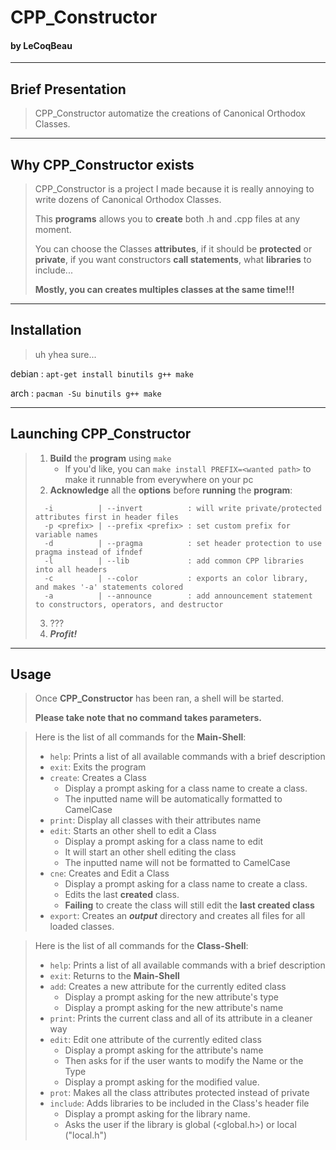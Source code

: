 # CPP_Constructor
#### by LeCoqBeau

---

## Brief Presentation

> CPP_Constructor automatize the creations of Canonical Orthodox Classes.

---

## Why CPP_Constructor exists

> CPP_Constructor is a project I made because it is really annoying to write
> dozens of Canonical Orthodox Classes.
> 
> This **programs** allows you to **create** both .h and .cpp files at any moment.
> 
> You can choose the Classes **attributes**, if it should be **protected** or **private**, if you want
> constructors **call statements**, what **libraries** to include...
> 
> **Mostly, you can creates multiples classes at the same time!!!**

---
## Installation

> uh yhea sure...

debian : `apt-get install binutils g++ make`

arch : `pacman -Su binutils g++ make`

---
## Launching CPP_Constructor

> 1. **Build** the **program** using `make`
>    - If you'd like, you can `make install PREFIX=<wanted path>`
>    to make it runnable from everywhere on your pc
> 2. **Acknowledge** all the **options** before **running** the **program**:
> ```
>   -i          | --invert          : will write private/protected attributes first in header files
>   -p <prefix> | --prefix <prefix> : set custom prefix for variable names
>   -d          | --pragma          : set header protection to use pragma instead of ifndef
>   -l          | --lib             : add common CPP libraries into all headers
>   -c          | --color           : exports an color library, and makes '-a' statements colored
>   -a          | --announce        : add announcement statement to constructors, operators, and destructor
> ```
> 3. ???
> 4. **_Profit!_**

---
## Usage

> Once **CPP_Constructor** has been ran, a shell will be started.
> 
> **Please take note that no command takes parameters.**

> Here is the list of all commands for the **Main-Shell**:
>  - `help`: Prints a list of all available commands with a brief description
>  - `exit`: Exits the program
>  - `create`: Creates a Class
>    - Display a prompt asking for a class name to create a class.
>    - The inputted name will be automatically formatted to CamelCase
>  - `print`: Display all classes with their attributes name
>  - `edit`: Starts an other shell to edit a Class
>    - Display a prompt asking for a class name to edit
>    - It will start an other shell editing the class
>    - The inputted name will not be formatted to CamelCase
>  - `cne`: Creates and Edit a Class
>    - Display a prompt asking for a class name to create a class.
>    - Edits the last **created** class.
>    - **Failing** to create the class will still edit the **last created class**
>  - `export`: Creates an ___output___ directory and creates all files for all loaded classes.

> Here is the list of all commands for the **Class-Shell**:
>  - `help`: Prints a list of all available commands with a brief description
>  - `exit`: Returns to the **Main-Shell**
>  - `add`: Creates a new attribute for the currently edited class
>    - Display a prompt asking for the new attribute's type
>    - Display a prompt asking for the new attribute's name
>  - `print`: Prints the current class and all of its attribute in a cleaner way
>  - `edit`: Edit one attribute of the currently edited class
>    - Display a prompt asking for the attribute's name
>    - Then asks for if the user wants to modify the Name or the Type
>    - Display a prompt asking for the modified value.
>  - `prot`: Makes all the class attributes protected instead of private
>  - `include`: Adds libraries to be included in the Class's header file
>    - Display a prompt asking for the library name.
>    - Asks the user if the library is global (<global.h>) or local ("local.h")
